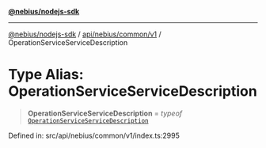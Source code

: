 [**@nebius/nodejs-sdk**](../../../../../README.md)

---

[@nebius/nodejs-sdk](../../../../../README.md) / [api/nebius/common/v1](../README.md) / OperationServiceServiceDescription

# Type Alias: OperationServiceServiceDescription

> **OperationServiceServiceDescription** = _typeof_ [`OperationServiceServiceDescription`](../variables/OperationServiceServiceDescription.md)

Defined in: src/api/nebius/common/v1/index.ts:2995

